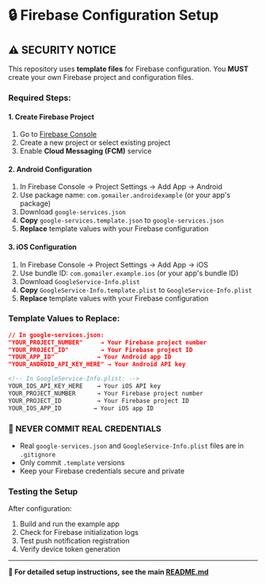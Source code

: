 # 🔒 Firebase Configuration Setup

## ⚠️ **SECURITY NOTICE**

This repository uses **template files** for Firebase configuration. You **MUST** create your own Firebase project and configuration files.

### **Required Steps:**

#### **1. Create Firebase Project**
1. Go to [Firebase Console](https://console.firebase.google.com/)
2. Create a new project or select existing project
3. Enable **Cloud Messaging (FCM)** service

#### **2. Android Configuration**
1. In Firebase Console → Project Settings → Add App → Android
2. Use package name: `com.gomailer.androidexample` (or your app's package)
3. Download `google-services.json`
4. **Copy** `google-services.template.json` to `google-services.json`
5. **Replace** template values with your Firebase configuration

#### **3. iOS Configuration**
1. In Firebase Console → Project Settings → Add App → iOS
2. Use bundle ID: `com.gomailer.example.ios` (or your app's bundle ID)
3. Download `GoogleService-Info.plist` 
4. **Copy** `GoogleService-Info.template.plist` to `GoogleService-Info.plist`
5. **Replace** template values with your Firebase configuration

### **Template Values to Replace:**

```json
// In google-services.json:
"YOUR_PROJECT_NUMBER"     → Your Firebase project number
"YOUR_PROJECT_ID"         → Your Firebase project ID  
"YOUR_APP_ID"            → Your Android app ID
"YOUR_ANDROID_API_KEY_HERE" → Your Android API key
```

```xml
<!-- In GoogleService-Info.plist: -->
YOUR_IOS_API_KEY_HERE    → Your iOS API key
YOUR_PROJECT_NUMBER      → Your Firebase project number
YOUR_PROJECT_ID          → Your Firebase project ID
YOUR_IOS_APP_ID         → Your iOS app ID
```

### **🚨 NEVER COMMIT REAL CREDENTIALS**

- Real `google-services.json` and `GoogleService-Info.plist` files are in `.gitignore`
- Only commit `.template` versions
- Keep your Firebase credentials secure and private

### **Testing the Setup**

After configuration:
1. Build and run the example app
2. Check for Firebase initialization logs
3. Test push notification registration
4. Verify device token generation

---

**📖 For detailed setup instructions, see the main [README.md](../../README.md)**